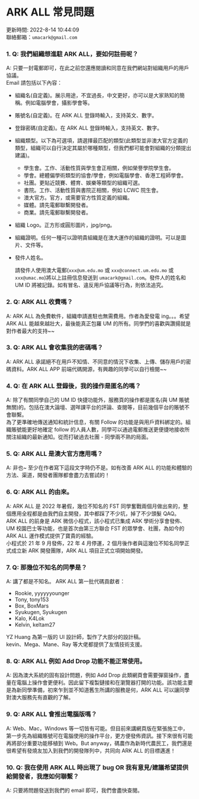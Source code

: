# ARK ALL 常見問題

更新時間: 2022-8-14 10:44:09  
聯絡郵箱：`umacark@gmail.com`

### 1. Q: 我們組織想進駐 ARK ALL，要如何註冊呢？

A: 只要一封電郵即可，在此之前您還應閱讀和同意在我們網站對組織用戶的用戶協議。  
Email 請包括以下內容：

- 組織名(自定義)。展示用途，不宜過長，中文更好，亦可以是大家熟知的簡稱。例如電腦學會，攝影學會等。
- 賬號名(自定義)。在 ARK ALL 登錄時輸入，支持英文、數字。
- 登錄密碼(自定義)。在 ARK ALL 登錄時輸入，支持英文、數字。
- 組織類型。以下為可選項，請選擇最匹配的類型(此類型並非澳大官方定義的類型，組織可以自行決定其屬於哪種類型，但我們都可能會對組織的分類提出建議)。
  - 學生會。工作、活動性質與學生會正相關，例如榮譽學院學生會。
  - 學會。總體偏學術類型的協會/學會，例如電腦學會、香港工程師學會。
  - 社團。更貼近競賽、體育、娛樂等類型的組織可選。
  - 書院。工作、活動性質與書院正相關，例如 LCWC 院生會。
  - 澳大官方。官方，或需要官方性質定義的組織。
  - 媒體。請先電郵聯繫開發者。
  - 商業。請先電郵聯繫開發者。
- 組織 Logo。正方形或圓形圖片，jpg/png。
- 組織證明。任何一種可以證明貴組織是在澳大運作的組織的證明。可以是圖片、文件等。
- 發件人姓名。

  請發件人使用澳大電郵(`xxx@um.edu.mo` 或 `xxx@connect.um.edu.mo` 或 `xxx@umac.mo`)將以上註冊信息發送到 `umacark@gmail.com`。發件人的姓名和 UM ID 將被記錄。如有冒名、違反用戶協議等行為，則依法追究。

### 2. Q: ARK ALL 收費嗎？

A: ARK ALL 為免費軟件，組織申請進駐也無需費用。作者為愛發電 ing。。。希望 ARK ALL 能越來越壯大，最後能真正包羅 UM 的所有。同學們的喜歡與讚揚就是對作者最大的支持~~

### 3. Q: ARK ALL 會收集我的密碼嗎？

A: ARK ALL 承諾絕不在用戶不知情、不同意的情況下收集、上傳、儲存用戶的密碼資料。ARK ALL APP 前端代碼開源，有興趣的同學可以自行檢閱~~

### 4. Q: 在 ARK ALL 登錄後，我的操作是匿名的嗎？

A: 除了有關同學自己的 UM ID 快捷功能外，服務頁的操作都是匿名(與 UM 賬號無關)的。包括在澳大論壇、選咩課平台的評論、查閱等，目前幾個平台的賬號不會聯繫。  
為了更準確地傳送通知和統計信息，有關 Follow 的功能是與用戶資料綁定的。組織賬號能更好地確定 follow 的人員人數，同學可以通過電郵推送更便捷地接收所關注組織的最新通知。從而打破過去社團 - 同學兩不熟的局面。

### 5. Q: ARK ALL 是澳大官方應用嗎？

A: 非也~ 至少在作者寫下這段文字時仍不是。如有改善 ARK ALL 的功能和體驗的方法、渠道，開發者團隊都會盡力去嘗試的！

### 6. Q: ARK ALL 的由來。

A: ARK ALL 是 2022 年暑假，幾位不知名的 FST 同學奮戰兩個月做出來的，整個應用全程都是由我們自主開發，其中都踩了不少坑，掉了不少頭髮 QAQ。  
ARK ALL 的前身是 ARK 微信小程式，該小程式已集成 ARK 學術分享會發佈、UM 校園巴士等功能，也是首次由第三方聯合 FST 的眾學會、社團，為如今的 ARK ALL 運作模式提供了寶貴的經驗。  
小程式於 21 年 9 月發佈，22 年 4 月停運，2 個月後作者與這幾位不知名同學正式成立新 ARK 開發團隊，ARK ALL 項目正式立項開始開發。

### 7. Q: 那幾位不知名的同學是？

A: 講了都是不知名。
ARK ALL 第一批代碼貢獻者：

- Rookie, yyyyyyounger
- Tony, tony153
- Box, BoxMars
- Syukugen, Syukugen
- Kalo, K4Lok
- Kelvin, keltam27

YZ Huang 為第一版的 UI 設計師，製作了大部分的設計稿。  
kevin、Mega、Mane、Ray 等大佬都提供了友情技術支援。

### 8. Q: ARK ALL 例如 Add Drop 功能不能正常使用。

A: 因為澳大系統的固有設計問題，例如 Add Drop 此類網頁會需要彈窗操作，盡量在電腦上操作會更便利。因此留下複製鏈接和在瀏覽器打開的功能。該功能主要是為新同學準備，初來乍到並不知道舊生所講的服務是何，ARK ALL 可以讓同學對澳大服務先有直觀的了解。

### 9. Q: ARK ALL 會推出電腦版嗎？

A: Web、Mac，Windows 等一切皆有可能。但目前來講網頁版在緊張施工中，第一步先為組織賬號可在電腦使用的操作平台，更方便發佈資訊。接下來很有可能再將部分重要功能移植到 Web。But anyway，碼農作為新時代農民工，我們還是很希望有發燒友加入到我們的開發隊列中，共同向 ARK ALL 的目標邁進！

### 10. Q: 我在使用 ARK ALL 時出現了 bug OR 我有意見/建議希望提供給開發者，我應如何聯繫？

A: 只要將問題發送到我們的 email 即可，我們會盡快查閱。
